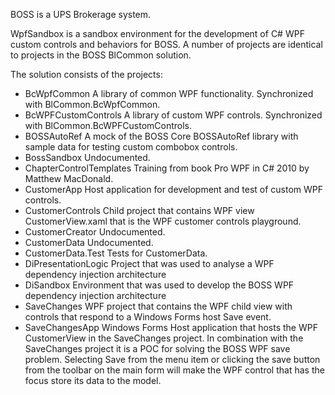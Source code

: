 BOSS is a UPS Brokerage system.

WpfSandbox is a sandbox environment for the development of C# WPF custom controls and behaviors for BOSS.
A number of projects are identical to projects in the BOSS BlCommon solution.

The solution consists of the projects:
- BcWpfCommon
A library of common WPF functionality.
Synchronized with BlCommon.BcWpfCommon.
- BcWPFCustomControls
A library of custom WPF controls.
Synchronized with BlCommon.BcWPFCustomControls.
- BOSSAutoRef
A mock of the BOSS Core BOSSAutoRef library with sample data for testing custom combobox controls.
- BossSandbox
Undocumented.
- ChapterControlTemplates
Training from book Pro WPF in C# 2010 by Matthew MacDonald.
- CustomerApp
Host application for development and test of custom WPF controls.
- CustomerControls
Child project that contains WPF view CustomerView.xaml that is the WPF customer controls playground.
- CustomerCreator
Undocumented.
- CustomerData
Undocumented.
- CustomerData.Test
Tests for CustomerData.
- DiPresentationLogic
Project that was used to analyse a WPF dependency injection architecture
- DiSandbox
Environment that was used to develop the BOSS WPF dependency injection architecture
- SaveChanges
WPF project that contains the WPF child view with controls that respond to a Windows Forms host Save event.
- SaveChangesApp
Windows Forms Host application that hosts the WPF CustomerView in the SaveChanges project.
In combination with the SaveChanges project it is a POC for solving the BOSS WPF save problem.
Selecting Save from the menu item or clicking the save button from the toolbar on the main form will 
make the WPF control that has the focus store its data to the model.